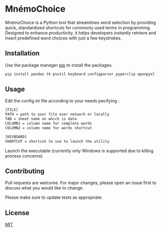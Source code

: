 # MnémoChoice

MnémoChoice is a Python tool that streamlines word selection by providing quick, standardized shortcuts for commonly used terms in programming. Designed to enhance productivity, it helps developers instantly retrieve and insert predefined word choices with just a few keystrokes.

## Installation

Use the package manager [pip](https://pip.pypa.io/en/stable/) to install the packages.

```bash
pip install pandas tk psutil keyboard configparser pyperclip openpyxl
```

## Usage

Edit the config.ini file according to your needs pecifying : 
```bash
[FILE]
PATH = path to your file over network or locally
TAB = sheet name on which is data
COLUMN1 = column name for complete words
COLUMN2 = column name for words shortcut

[KEYBOARD]
SHORTCUT = shortcut to use to launch the utility
```

Launch the executable (currently only Windows is supported due to killing process concerns)

## Contributing

Pull requests are welcome. For major changes, please open an issue first
to discuss what you would like to change.

Please make sure to update tests as appropriate.

## License

[MIT](https://choosealicense.com/licenses/mit/)